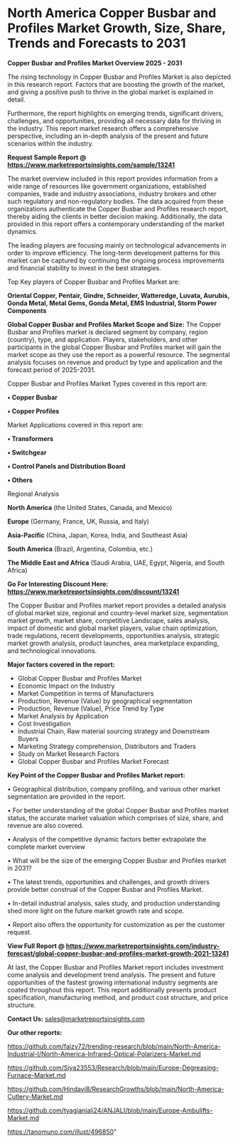  # North America Copper Busbar and Profiles Market Growth, Size, Share, Trends and Forecasts to 2031

<Strong> Copper Busbar and Profiles Market Overview 2025 - 2031</strong>

The rising technology in Copper Busbar and Profiles Market is also depicted in this research report. Factors that are boosting the growth of the market, and giving a positive push to thrive in the global market is explained in detail.

Furthermore, the report highlights on emerging trends, significant drivers, challenges, and opportunities, providing all necessary data for thriving in the industry. This report market research offers a comprehensive perspective, including an in-depth analysis of the present and future scenarios within the industry.

<strong>Request Sample Report @ <a href=https://www.marketreportsinsights.com/sample/13241>https://www.marketreportsinsights.com/sample/13241</a></strong>

The market overview included in this report provides information from a wide range of resources like government organizations, established companies, trade and industry associations, industry brokers and other such regulatory and non-regulatory bodies. The data acquired from these organizations authenticate the Copper Busbar and Profiles research report, thereby aiding the clients in better decision making. Additionally, the data provided in this report offers a contemporary understanding of the market dynamics.

The leading players are focusing mainly on technological advancements in order to improve efficiency. The long-term development patterns for this market can be captured by continuing the ongoing process improvements and financial stability to invest in the best strategies.

Top Key players of Copper Busbar and Profiles Market are:

<strong>Oriental Copper, Pentair, Gindre, Schneider, Watteredge, Luvata, Aurubis, Gonda Metal, Metal Gems, Gonda Metal, EMS Industrial, Storm Power Components</strong>

<strong><b>Global Copper Busbar and Profiles Market Scope and Size:</b></strong>
The Copper Busbar and Profiles market is declared segment by company, region (country), type, and application. Players, stakeholders, and other participants in the global Copper Busbar and Profiles market will gain the market scope as they use the report as a powerful resource. The segmental analysis focuses on revenue and product by type and application and the forecast period of 2025-2031.

Copper Busbar and Profiles Market Types covered in this report are:

<strong>• Copper Busbar

• Copper Profiles</strong>

Market Applications covered in this report are:

<strong>• Transformers

• Switchgear

• Control Panels and Distribution Board

• Others</strong> 

Regional Analysis

<strong>North America</strong> (the United States, Canada, and Mexico)

<strong>Europe</strong> (Germany, France, UK, Russia, and Italy)

<strong>Asia-Pacific</strong> (China, Japan, Korea, India, and Southeast Asia)

<strong>South America</strong> (Brazil, Argentina, Colombia, etc.)

<strong>The Middle East and Africa</strong> (Saudi Arabia, UAE, Egypt, Nigeria, and South Africa)

<strong>Go For Interesting Discount Here: <a href=https://www.marketreportsinsights.com/discount/13241>https://www.marketreportsinsights.com/discount/13241</a></strong>

The Copper Busbar and Profiles market report provides a detailed analysis of global market size, regional and country-level market size, segmentation market growth, market share, competitive Landscape, sales analysis, impact of domestic and global market players, value chain optimization, trade regulations, recent developments, opportunities analysis, strategic market growth analysis, product launches, area marketplace expanding, and technological innovations.

<strong><b>Major factors covered in the report:</b></strong>
<ul>
  <li>Global Copper Busbar and Profiles Market </li>
  <li>Economic Impact on the Industry</li>
  <li>Market Competition in terms of Manufacturers</li>
  <li>Production, Revenue (Value) by geographical segmentation</li>
  <li>Production, Revenue (Value), Price Trend by Type</li>
  <li>Market Analysis by Application</li>
  <li>Cost Investigation</li>
  <li>Industrial Chain, Raw material sourcing strategy and Downstream Buyers</li>
  <li>Marketing Strategy comprehension, Distributors and Traders</li>
  <li>Study on Market Research Factors</li>
  <li>Global Copper Busbar and Profiles Market Forecast</li>
</ul>

<strong><b>Key Point of the Copper Busbar and Profiles Market report:</b></strong>

• Geographical distribution, company profiling, and various other market segmentation are provided in the report.

• For better understanding of the global Copper Busbar and Profiles market status, the accurate market valuation which comprises of size, share, and revenue are also covered.

• Analysis of the competitive dynamic factors better extrapolate the complete market overview

• What will be the size of the emerging Copper Busbar and Profiles market in 2031?

• The latest trends, opportunities and challenges, and growth drivers provide better construal of the Copper Busbar and Profiles Market.

• In-detail industrial analysis, sales study, and production understanding shed more light on the future market growth rate and scope.

• Report also offers the opportunity for customization as per the customer request.

<strong><b>View Full Report @ <a href=https://www.marketreportsinsights.com/industry-forecast/global-copper-busbar-and-profiles-market-growth-2021-13241>https://www.marketreportsinsights.com/industry-forecast/global-copper-busbar-and-profiles-market-growth-2021-13241</a></b></strong>


At last, the Copper Busbar and Profiles Market report includes investment come analysis and development trend analysis. The present and future opportunities of the fastest growing international industry segments are coated throughout this report. This report additionally presents product specification, manufacturing method, and product cost structure, and price structure.

<strong>Contact Us:</strong>
sales@marketreportsinsights.com

<strong>Our other reports:</strong>

<a href=https://github.com/faizy72/trending-research/blob/main/North-America-Industrial-I/North-America-Infrared-Optical-Polarizers-Market.md>https://github.com/faizy72/trending-research/blob/main/North-America-Industrial-I/North-America-Infrared-Optical-Polarizers-Market.md</a>

<a href=https://github.com/Siya23553/Research/blob/main/Europe-Degreasing-Furnace-Market.md>https://github.com/Siya23553/Research/blob/main/Europe-Degreasing-Furnace-Market.md</a>

<a href=https://github.com/Hindavi8/ResearchGrowths/blob/main/North-America-Cutlery-Market.md>https://github.com/Hindavi8/ResearchGrowths/blob/main/North-America-Cutlery-Market.md</a>

<a href=https://github.com/tyagianjali24/ANJALI/blob/main/Europe-Ambulifts-Market.md>https://github.com/tyagianjali24/ANJALI/blob/main/Europe-Ambulifts-Market.md</a>

<a href=https://tanomuno.com/illust/496850>https://tanomuno.com/illust/496850</a>"

